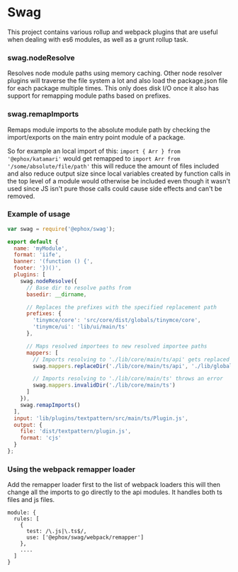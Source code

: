 # Swag

This project contains various rollup and webpack plugins that are useful when dealing with es6 modules, as well as a grunt rollup task.

### swag.nodeResolve

Resolves node module paths using memory caching. Other node resolver plugins will traverse the file system a lot and also load the package.json
file for each package multiple times. This only does disk I/O once it also has support for remapping module paths based on prefixes.

### swag.remapImports

Remaps module imports to the absolute module path by checking the import/exports on the main entry point module of a package.

So for example an local import of this: `import { Arr } from '@ephox/katamari'` would get remapped to `import Arr from '/some/absolute/file/path'`
this will reduce the amount of files included and also reduce output size since local variables created by function calls in the top level of a module
would otherwise be included even though it wasn't used since JS isn't pure those calls could cause side effects and can't be removed.

### Example of usage

```js
var swag = require('@ephox/swag');

export default {
  name: 'myModule',
  format: 'iife',
  banner: '(function () {',
  footer: '})()',
  plugins: [
    swag.nodeResolve({
      // Base dir to resolve paths from
      basedir: __dirname,

      // Replaces the prefixes with the specified replacement path
      prefixes: {
        'tinymce/core': 'src/core/dist/globals/tinymce/core',
        'tinymce/ui': 'lib/ui/main/ts'
      },

      // Maps resolved importees to new resolved importee paths
      mappers: [
        // Imports resolving to './lib/core/main/ts/api' gets replaced with './lib/globals/tinymce/core/api'
        swag.mappers.replaceDir('./lib/core/main/ts/api', './lib/globals/tinymce/core/api'),

        // Imports resolving to './lib/core/main/ts' throws an error
        swag.mappers.invalidDir('./lib/core/main/ts')
      ]
    }),
    swag.remapImports()
  ],
  input: 'lib/plugins/textpattern/src/main/ts/Plugin.js',
  output: {
    file: 'dist/textpattern/plugin.js',
    format: 'cjs'
  }
};
```

### Using the webpack remapper loader

Add the remapper loader first to the list of webpack loaders this will then change all the imports to go directly to the api modules. It handles both ts files and js files.

```
module: {
  rules: [
    {
      test: /\.js|\.ts$/,
      use: ['@ephox/swag/webpack/remapper']
    },
    ....
  ]
}
```